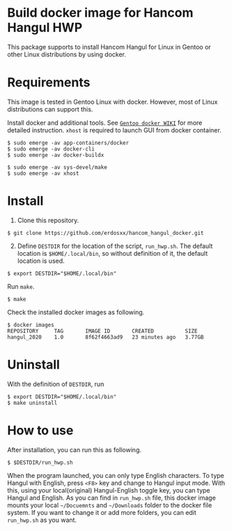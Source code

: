 # Build docker image for Hancom Hangul HWP

This package supports to install Hancom Hangul for Linux in Gentoo or
other Linux distributions by using docker.

# Requirements

This image is tested in Gentoo Linux with docker.
However, most of Linux distributions can support this.

Install docker and additional tools.
See [`Gentoo docker WIKI`](https://wiki.gentoo.org/wiki/Docker) for more detailed instruction.
`xhost` is required to launch GUI from docker container.

```shell
$ sudo emerge -av app-containers/docker
$ sudo emerge -av docker-cli
$ sudo emerge -av docker-buildx

$ sudo emerge -av sys-devel/make
$ sudo emerge -av xhost
```

# Install

1. Clone this repository.

```shell
$ git clone https://github.com/erdosxx/hancom_hangul_docker.git

```

2. Define `DESTDIR` for the location of the script, `run_hwp.sh`.
   The default location is `$HOME/.local/bin`, so without definition of it,
   the default location is used.

```shell
$ export DESTDIR="$HOME/.local/bin"
```

Run `make`.

```shell
$ make
```

Check the installed docker images as following.

```shell
$ docker images
REPOSITORY     TAG       IMAGE ID       CREATED          SIZE
hangul_2020    1.0       8f62f4663ad9   23 minutes ago   3.77GB
```

# Uninstall

With the definition of `DESTDIR`, run

```shell
$ export DESTDIR="$HOME/.local/bin"
$ make uninstall
```

# How to use

After installation, you can run this as following.

```shell
$ $DESTDIR/run_hwp.sh

```

When the program launched, you can only type English characters.
To type Hangul with English, press `<F8>` key and change to Hangul input mode.
With this, using your local(original) Hangul-English toggle key, you can
type Hangul and English.
As you can find in `run_hwp.sh` file, this docker image
mounts your local `~/Docuemnts` and `~/Downloads` folder to the docker file system.
If you want to change it or add more folders, you can edit `run_hwp.sh` as you want.
